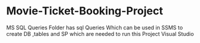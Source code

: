 # Movie-Ticket-Booking-Project

MS SQL Queries Folder has sql Queries Which can be used in SSMS to create DB ,tables and SP which are needed to run this Project Visual Studio 
